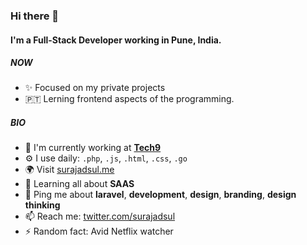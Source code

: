 ### Hi there 👋

#### I'm a Full-Stack Developer working in Pune, India.

##### NOW

- ✨ Focused on my private projects
- 🇵🇹 Lerning frontend aspects of the programming. 


##### BIO

- 🏢 I'm currently working at **[Tech9](https://tech9.com/)**
- ⚙️ I use daily: `.php`, `.js`, `.html`, `.css`, `.go`
- 🌍 Visit [surajadsul.me](https://surajadsul.me)
- 🌱 Learning all about **SAAS**
- 💬 Ping me about **laravel**, **development**, **design**, **branding**, **design thinking**
- 📫 Reach me: [twitter.com/surajadsul](https://twitter.com/surajadsul)
- ⚡️ Random fact: Avid Netflix watcher

